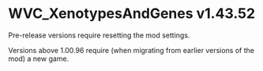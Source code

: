 # WVC_XenotypesAndGenes v1.43.52
 
Pre-release versions require resetting the mod settings.

Versions above 1.00.96 require (when migrating from earlier versions of the mod) a new game.